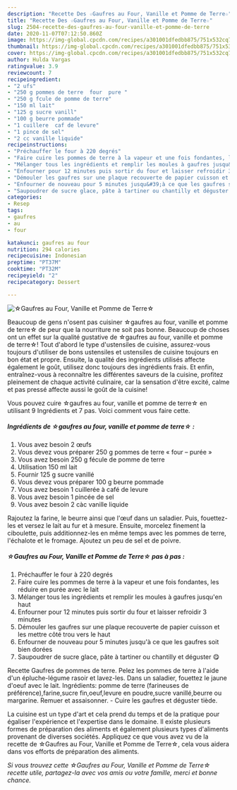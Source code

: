 ```yaml
---
description: "Recette Des ☆Gaufres au Four, Vanille et Pomme de Terre☆"
title: "Recette Des ☆Gaufres au Four, Vanille et Pomme de Terre☆"
slug: 2504-recette-des-gaufres-au-four-vanille-et-pomme-de-terre
date: 2020-11-07T07:12:50.860Z
image: https://img-global.cpcdn.com/recipes/a301001dfedbb875/751x532cq70/☆gaufres-au-four-vanille-et-pomme-de-terre☆-photo-principale-de-la-recette.jpg
thumbnail: https://img-global.cpcdn.com/recipes/a301001dfedbb875/751x532cq70/☆gaufres-au-four-vanille-et-pomme-de-terre☆-photo-principale-de-la-recette.jpg
cover: https://img-global.cpcdn.com/recipes/a301001dfedbb875/751x532cq70/☆gaufres-au-four-vanille-et-pomme-de-terre☆-photo-principale-de-la-recette.jpg
author: Hulda Vargas
ratingvalue: 3.9
reviewcount: 7
recipeingredient:
- "2 ufs"
- "250 g pommes de terre  four  pure "
- "250 g fcule de pomme de terre"
- "150 ml lait"
- "125 g sucre vanill"
- "100 g beurre pommade"
- "1 cuillere  caf de levure"
- "1 pince de sel"
- "2 cc vanille liquide"
recipeinstructions:
- "Préchauffer le four à 220 degrés"
- "Faire cuire les pommes de terre à la vapeur et une fois fondantes, les réduire en purée avec le lait"
- "Mélanger tous les ingrédients et remplir les moules à gaufres jusqu&#39;en haut"
- "Enfourner pour 12 minutes puis sortir du four et laisser refroidir 3 minutes"
- "Démouler les gaufres sur une plaque recouverte de papier cuisson et les mettre côté trou vers le haut"
- "Enfourner de nouveau pour 5 minutes jusqu&#39;à ce que les gaufres soit bien dorées"
- "Saupoudrer de sucre glace, pâte à tartiner ou chantilly et déguster 😋"
categories:
- Resep
tags:
- gaufres
- au
- four

katakunci: gaufres au four 
nutrition: 294 calories
recipecuisine: Indonesian
preptime: "PT37M"
cooktime: "PT32M"
recipeyield: "2"
recipecategory: Dessert

---
```



![☆Gaufres au Four, Vanille et Pomme de Terre☆](https://img-global.cpcdn.com/recipes/a301001dfedbb875/751x532cq70/☆gaufres-au-four-vanille-et-pomme-de-terre☆-photo-principale-de-la-recette.jpg)

Beaucoup de gens n'osent pas cuisiner ☆gaufres au four, vanille et pomme de terre☆ de peur que la nourriture ne soit pas bonne. Beaucoup de choses ont un effet sur la qualité gustative de ☆gaufres au four, vanille et pomme de terre☆! Tout d'abord le type d'ustensiles de cuisine, assurez-vous toujours d'utiliser de bons ustensiles et ustensiles de cuisine toujours en bon état et propre. Ensuite, la qualité des ingrédients utilisés affecte également le goût, utilisez donc toujours des ingrédients frais. Et enfin, entraînez-vous à reconnaître les différentes saveurs de la cuisine, profitez pleinement de chaque activité culinaire, car la sensation d'être excité, calme et pas pressé affecte aussi le goût de la cuisine!

<!--inarticleads1-->

Vous pouvez cuire ☆gaufres au four, vanille et pomme de terre☆ en utilisant 9 Ingrédients et 7 pas. Voici comment vous faire cette.

##### Ingrédients de ☆gaufres au four, vanille et pomme de terre☆ :

1. Vous avez besoin 2 œufs
1. Vous devez vous préparer 250 g pommes de terre « four – purée »
1. Vous avez besoin 250 g fécule de pomme de terre
1. Utilisation 150 ml lait
1. Fournir 125 g sucre vanillé
1. Vous devez vous préparer 100 g beurre pommade
1. Vous avez besoin 1 cuillerée à café de levure
1. Vous avez besoin 1 pincée de sel
1. Vous avez besoin 2 càc vanille liquide


Rajoutez la farine, le beurre ainsi que l&#39;œuf dans un saladier. Puis, fouettez-les et versez le lait au fur et à mesure. Ensuite, morcelez finement la ciboulette, puis additionnez-les en même temps avec les pommes de terre, l&#39;échalote et le fromage. Ajoutez un peu de sel et de poivre. 

<!--inarticleads2-->

##### ☆Gaufres au Four, Vanille et Pomme de Terre☆ pas à pas :

1. Préchauffer le four à 220 degrés
1. Faire cuire les pommes de terre à la vapeur et une fois fondantes, les réduire en purée avec le lait
1. Mélanger tous les ingrédients et remplir les moules à gaufres jusqu&#39;en haut
1. Enfourner pour 12 minutes puis sortir du four et laisser refroidir 3 minutes
1. Démouler les gaufres sur une plaque recouverte de papier cuisson et les mettre côté trou vers le haut
1. Enfourner de nouveau pour 5 minutes jusqu&#39;à ce que les gaufres soit bien dorées
1. Saupoudrer de sucre glace, pâte à tartiner ou chantilly et déguster 😋


Recette Gaufres de pommes de terre. Pelez les pommes de terre à l&#39;aide d&#39;un épluche-légume rasoir et lavez-les. Dans un saladier, fouettez le jaune d&#39;oeuf avec le lait. Ingrédients: pomme de terre (farineuses de préférence),farine,sucre fin,oeuf,levure en poudre,sucre vanillé,beurre ou margarine. Remuer et assaisonner. - Cuire les gaufres et déguster tiède. 

<!--inarticleads1-->

<p>
La cuisine est un type d'art et cela prend du temps et de la pratique pour égaliser l'expérience et l'expertise dans le domaine. Il existe plusieurs formes de préparation des aliments et également plusieurs types d'aliments provenant de diverses sociétés. Appliquez ce que vous avez vu de la recette de ☆Gaufres au Four, Vanille et Pomme de Terre☆, cela vous aidera dans vos efforts de préparation des aliments.
</p>

<p>
<i>Si vous trouvez cette ☆Gaufres au Four, Vanille et Pomme de Terre☆ recette utile, partagez-la avec vos amis ou votre famille, merci et bonne chance.</i>
</p>
